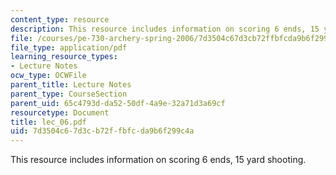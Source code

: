 ```yaml
---
content_type: resource
description: This resource includes information on scoring 6 ends, 15 yard shooting.
file: /courses/pe-730-archery-spring-2006/7d3504c67d3cb72ffbfcda9b6f299c4a_lec_06.pdf
file_type: application/pdf
learning_resource_types:
- Lecture Notes
ocw_type: OCWFile
parent_title: Lecture Notes
parent_type: CourseSection
parent_uid: 65c4793d-da52-50df-4a9e-32a71d3a69cf
resourcetype: Document
title: lec_06.pdf
uid: 7d3504c6-7d3c-b72f-fbfc-da9b6f299c4a
---
```

This resource includes information on scoring 6 ends, 15 yard shooting.

